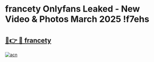 # francety Onlyfans Leaked - New Video & Photos March 2025 !f7ehs

# <h2><a href="https://nd6udg.iuczelnia.edu.pl?title=francety&ref=f7ehs">🔗👉 🔴 francety</a></h2>

[![acn](https://github.com/user-attachments/assets/0f9c940e-d8b0-45ae-aac7-cd30a18b3e1c)](https://nd6udg.iuczelnia.edu.pl?title=francety&ref=f7ehs)

